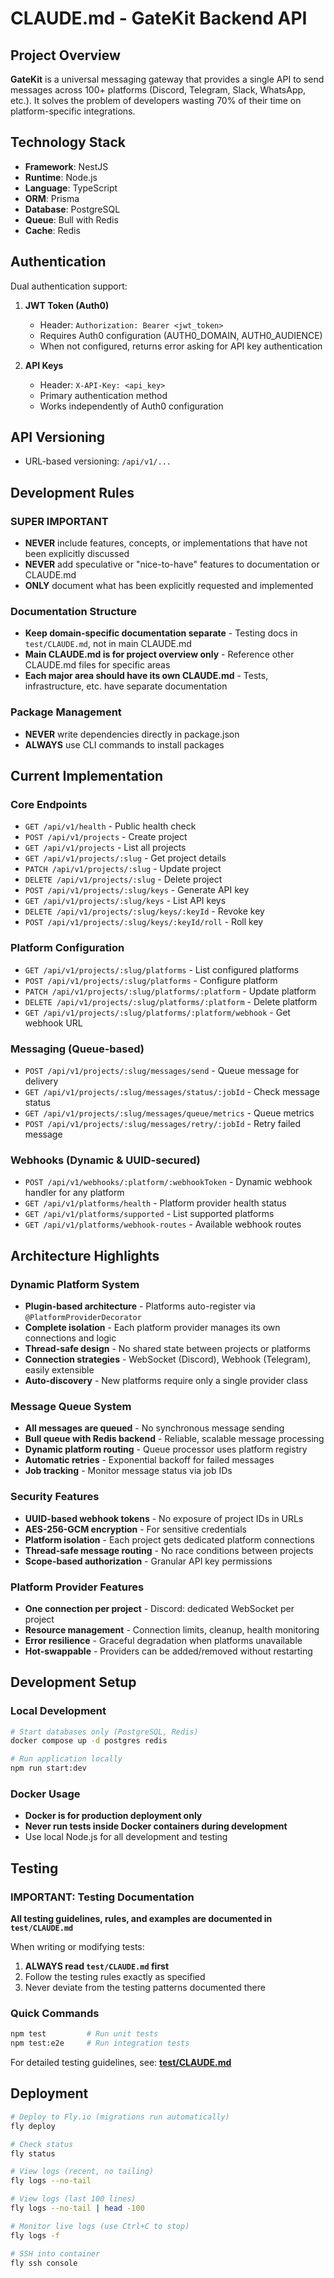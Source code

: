 # CLAUDE.md - GateKit Backend API

## Project Overview

**GateKit** is a universal messaging gateway that provides a single API to send messages across 100+ platforms (Discord, Telegram, Slack, WhatsApp, etc.). It solves the problem of developers wasting 70% of their time on platform-specific integrations.

## Technology Stack

- **Framework**: NestJS
- **Runtime**: Node.js
- **Language**: TypeScript
- **ORM**: Prisma
- **Database**: PostgreSQL
- **Queue**: Bull with Redis
- **Cache**: Redis

## Authentication

Dual authentication support:

1. **JWT Token (Auth0)**
   - Header: `Authorization: Bearer <jwt_token>`
   - Requires Auth0 configuration (AUTH0_DOMAIN, AUTH0_AUDIENCE)
   - When not configured, returns error asking for API key authentication

2. **API Keys**
   - Header: `X-API-Key: <api_key>`
   - Primary authentication method
   - Works independently of Auth0 configuration

## API Versioning

- URL-based versioning: `/api/v1/...`

## Development Rules

### SUPER IMPORTANT
- **NEVER** include features, concepts, or implementations that have not been explicitly discussed
- **NEVER** add speculative or "nice-to-have" features to documentation or CLAUDE.md
- **ONLY** document what has been explicitly requested and implemented

### Documentation Structure
- **Keep domain-specific documentation separate** - Testing docs in `test/CLAUDE.md`, not in main CLAUDE.md
- **Main CLAUDE.md is for project overview only** - Reference other CLAUDE.md files for specific areas
- **Each major area should have its own CLAUDE.md** - Tests, infrastructure, etc. have separate documentation

### Package Management
- **NEVER** write dependencies directly in package.json
- **ALWAYS** use CLI commands to install packages

## Current Implementation

### Core Endpoints
- `GET /api/v1/health` - Public health check
- `POST /api/v1/projects` - Create project
- `GET /api/v1/projects` - List all projects
- `GET /api/v1/projects/:slug` - Get project details
- `PATCH /api/v1/projects/:slug` - Update project
- `DELETE /api/v1/projects/:slug` - Delete project
- `POST /api/v1/projects/:slug/keys` - Generate API key
- `GET /api/v1/projects/:slug/keys` - List API keys
- `DELETE /api/v1/projects/:slug/keys/:keyId` - Revoke key
- `POST /api/v1/projects/:slug/keys/:keyId/roll` - Roll key

### Platform Configuration
- `GET /api/v1/projects/:slug/platforms` - List configured platforms
- `POST /api/v1/projects/:slug/platforms` - Configure platform
- `PATCH /api/v1/projects/:slug/platforms/:platform` - Update platform
- `DELETE /api/v1/projects/:slug/platforms/:platform` - Delete platform
- `GET /api/v1/projects/:slug/platforms/:platform/webhook` - Get webhook URL

### Messaging (Queue-based)
- `POST /api/v1/projects/:slug/messages/send` - Queue message for delivery
- `GET /api/v1/projects/:slug/messages/status/:jobId` - Check message status
- `GET /api/v1/projects/:slug/messages/queue/metrics` - Queue metrics
- `POST /api/v1/projects/:slug/messages/retry/:jobId` - Retry failed message

### Webhooks (Dynamic & UUID-secured)
- `POST /api/v1/webhooks/:platform/:webhookToken` - Dynamic webhook handler for any platform
- `GET /api/v1/platforms/health` - Platform provider health status
- `GET /api/v1/platforms/supported` - List supported platforms
- `GET /api/v1/platforms/webhook-routes` - Available webhook routes

## Architecture Highlights

### Dynamic Platform System
- **Plugin-based architecture** - Platforms auto-register via `@PlatformProviderDecorator`
- **Complete isolation** - Each platform provider manages its own connections and logic
- **Thread-safe design** - No shared state between projects or platforms
- **Connection strategies** - WebSocket (Discord), Webhook (Telegram), easily extensible
- **Auto-discovery** - New platforms require only a single provider class

### Message Queue System
- **All messages are queued** - No synchronous message sending
- **Bull queue with Redis backend** - Reliable, scalable message processing
- **Dynamic platform routing** - Queue processor uses platform registry
- **Automatic retries** - Exponential backoff for failed messages
- **Job tracking** - Monitor message status via job IDs

### Security Features
- **UUID-based webhook tokens** - No exposure of project IDs in URLs
- **AES-256-GCM encryption** - For sensitive credentials
- **Platform isolation** - Each project gets dedicated platform connections
- **Thread-safe message routing** - No race conditions between projects
- **Scope-based authorization** - Granular API key permissions

### Platform Provider Features
- **One connection per project** - Discord: dedicated WebSocket per project
- **Resource management** - Connection limits, cleanup, health monitoring
- **Error resilience** - Graceful degradation when platforms unavailable
- **Hot-swappable** - Providers can be added/removed without restarting

## Development Setup

### Local Development
```bash
# Start databases only (PostgreSQL, Redis)
docker compose up -d postgres redis

# Run application locally
npm run start:dev
```

### Docker Usage
- **Docker is for production deployment only**
- **Never run tests inside Docker containers during development**
- Use local Node.js for all development and testing

## Testing

### IMPORTANT: Testing Documentation
**All testing guidelines, rules, and examples are documented in `test/CLAUDE.md`**

When writing or modifying tests:
1. **ALWAYS read `test/CLAUDE.md` first**
2. Follow the testing rules exactly as specified
3. Never deviate from the testing patterns documented there

### Quick Commands
```bash
npm test         # Run unit tests
npm test:e2e     # Run integration tests
```

For detailed testing guidelines, see: **[test/CLAUDE.md](test/CLAUDE.md)**

## Deployment

```bash
# Deploy to Fly.io (migrations run automatically)
fly deploy

# Check status
fly status

# View logs (recent, no tailing)
fly logs --no-tail

# View logs (last 100 lines)
fly logs --no-tail | head -100

# Monitor live logs (use Ctrl+C to stop)
fly logs -f

# SSH into container
fly ssh console
```